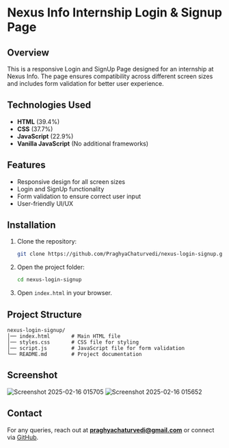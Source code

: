 # Nexus Info Internship Login & Signup Page

## Overview
This is a responsive Login and SignUp Page designed for an internship at Nexus Info. The page ensures compatibility across different screen sizes and includes form validation for better user experience.

## Technologies Used
- **HTML** (39.4%)
- **CSS** (37.7%)
- **JavaScript** (22.9%)
- **Vanilla JavaScript** (No additional frameworks)

## Features
- Responsive design for all screen sizes
- Login and SignUp functionality
- Form validation to ensure correct user input
- User-friendly UI/UX

## Installation
1. Clone the repository:
   ```sh
   git clone https://github.com/PraghyaChaturvedi/nexus-login-signup.git
   ```
2. Open the project folder:
   ```sh
   cd nexus-login-signup
   ```
3. Open `index.html` in your browser.

## Project Structure
```
nexus-login-signup/
│── index.html       # Main HTML file
│── styles.css       # CSS file for styling
│── script.js        # JavaScript file for form validation
└── README.md        # Project documentation
```
## Screenshot
![Screenshot 2025-02-16 015705](https://github.com/user-attachments/assets/d54e4b0c-050c-490d-97a6-9819a1be6f49)
![Screenshot 2025-02-16 015652](https://github.com/user-attachments/assets/1410cb4e-be12-477b-8d4b-33ac9b04a9a3)


## Contact
For any queries, reach out at **praghyachaturvedi@gmail.com** or connect via [GitHub](https://github.com/PraghyaChaturvedi).

